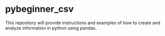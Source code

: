 # pybeginner_csv
This repository will provide instructions and examples of how to create and analyze information in python using pandas.
